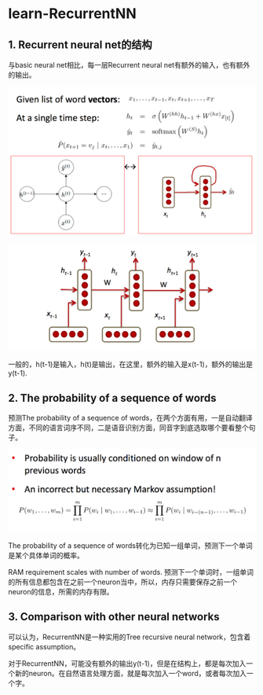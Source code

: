 # learn-RecurrentNN

## 1. Recurrent neural net的结构

与basic neural net相比，每一层Recurrent neural net有额外的输入，也有额外的输出。

![Recurrent neural net](images/RNN.png)

![Recurrent neural net II](images/rnn2.png)

一般的，h(t-1)是输入，h(t)是输出，在这里，额外的输入是x(t-1)，额外的输出是y(t-1).

## 2. The probability of a sequence of words

预测The probability of a sequence of words，在两个方面有用，一是自动翻译方面，不同的语言词序不同，二是语音识别方面，同音字到底选取哪个要看整个句子。

![markov model](images/markov.png)

The probability of a sequence of words转化为已知一组单词，预测下一个单词是某个具体单词的概率。

RAM requirement scales with number of words. 预测下一个单词时，一组单词的所有信息都包含在之前一个neuron当中，所以，内存只需要保存之前一个neuron的信息，所需的内存有限。

## 3. Comparison with other neural networks

可以认为，RecurrentNN是一种实用的Tree recursive neural network，包含着specific assumption。

对于RecurrentNN，可能没有额外的输出y(t-1)，但是在结构上，都是每次加入一个新的neuron。在自然语言处理方面，就是每次加入一个word，或者每次加入一个字。
